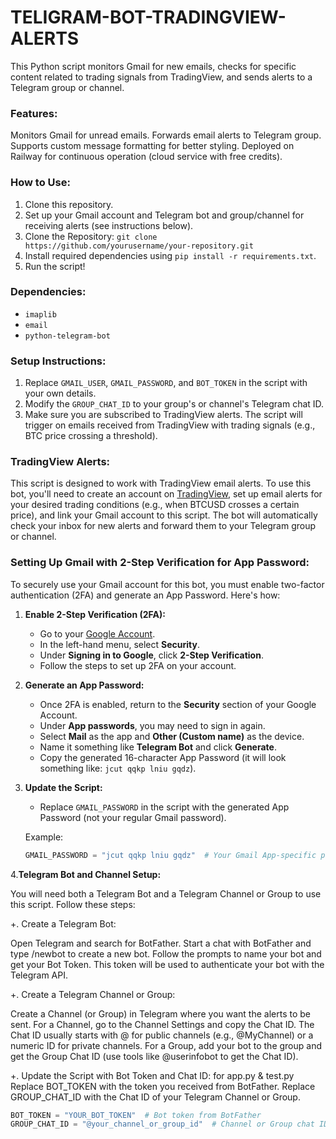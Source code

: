 # TELIGRAM-BOT-TRADINGVIEW-ALERTS


This Python script monitors Gmail for new emails, checks for specific content related to trading signals from TradingView, and sends alerts to a Telegram group or channel.

### Features:
Monitors Gmail for unread emails.
Forwards email alerts to Telegram group.
Supports custom message formatting for better styling.
Deployed on Railway for continuous operation (cloud service with free credits).

### How to Use:
1. Clone this repository.
2. Set up your Gmail account and Telegram bot and group/channel for receiving alerts (see instructions below).
3. Clone the Repository: `git clone https://github.com/yourusername/your-repository.git`
4. Install required dependencies using `pip install -r requirements.txt`.
5. Run the script!

### Dependencies:
- `imaplib`
- `email`
- `python-telegram-bot`

### Setup Instructions:
1. Replace `GMAIL_USER`, `GMAIL_PASSWORD`, and `BOT_TOKEN` in the script with your own details.
2. Modify the `GROUP_CHAT_ID` to your group's or channel's Telegram chat ID.
3. Make sure you are subscribed to TradingView alerts. The script will trigger on emails received from TradingView with trading signals (e.g., BTC price crossing a threshold).

### TradingView Alerts:
This script is designed to work with TradingView email alerts. To use this bot, you'll need to create an account on [TradingView](https://www.tradingview.com/), set up email alerts for your desired trading conditions (e.g., when BTCUSD crosses a certain price), and link your Gmail account to this script. The bot will automatically check your inbox for new alerts and forward them to your Telegram group or channel.

### Setting Up Gmail with 2-Step Verification for App Password:
To securely use your Gmail account for this bot, you must enable two-factor authentication (2FA) and generate an App Password. Here's how:

1. **Enable 2-Step Verification (2FA):**
   - Go to your [Google Account](https://myaccount.google.com/).
   - In the left-hand menu, select **Security**.
   - Under **Signing in to Google**, click **2-Step Verification**.
   - Follow the steps to set up 2FA on your account.

2. **Generate an App Password:**
   - Once 2FA is enabled, return to the **Security** section of your Google Account.
   - Under **App passwords**, you may need to sign in again.
   - Select **Mail** as the app and **Other (Custom name)** as the device.
   - Name it something like **Telegram Bot** and click **Generate**.
   - Copy the generated 16-character App Password (it will look something like: `jcut qqkp lniu gqdz`).

3. **Update the Script:**
   - Replace `GMAIL_PASSWORD` in the script with the generated App Password (not your regular Gmail password).

   Example:
   ```python
   GMAIL_PASSWORD = "jcut qqkp lniu gqdz"  # Your Gmail App-specific password
   
4.**Telegram Bot and Channel Setup:**

You will need both a Telegram Bot and a Telegram Channel or Group to use this script. Follow these steps:

+. Create a Telegram Bot:
   
Open Telegram and search for BotFather.
Start a chat with BotFather and type /newbot to create a new bot.
Follow the prompts to name your bot and get your Bot Token. This token will be used to authenticate your bot with the Telegram API.

+. Create a Telegram Channel or Group:

Create a Channel (or Group) in Telegram where you want the alerts to be sent.
For a Channel, go to the Channel Settings and copy the Chat ID. The Chat ID usually starts with @ for public channels (e.g., @MyChannel) or a numeric ID for private channels.
For a Group, add your bot to the group and get the Group Chat ID (use tools like @userinfobot to get the Chat ID).

+. Update the Script with Bot Token and Chat ID: for app.py & test.py
Replace BOT_TOKEN with the token you received from BotFather.
Replace GROUP_CHAT_ID with the Chat ID of your Telegram Channel or Group.
  ```python
BOT_TOKEN = "YOUR_BOT_TOKEN"  # Bot token from BotFather
GROUP_CHAT_ID = "@your_channel_or_group_id"  # Channel or Group chat ID


